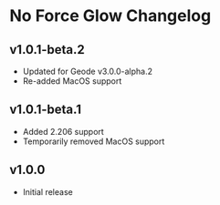 # No Force Glow Changelog
## v1.0.1-beta.2
- Updated for Geode v3.0.0-alpha.2
- Re-added MacOS support
## v1.0.1-beta.1
- Added 2.206 support
- Temporarily removed MacOS support
## v1.0.0
- Initial release